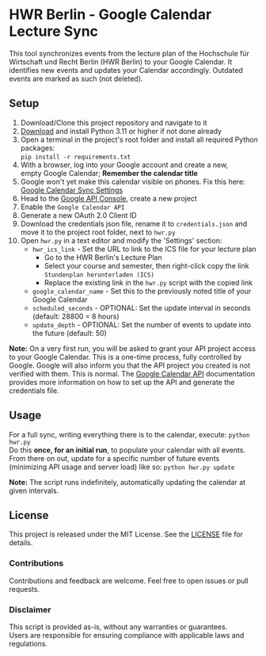 # HWR Berlin - Google Calendar Lecture Sync

This tool synchronizes events from the lecture plan of the Hochschule für Wirtschaft und Recht Berlin (HWR Berlin) to your Google Calendar. It identifies new events and updates your Calendar accordingly. Outdated events are marked as such (not deleted).

## Setup
1. Download/Clone this project repository and navigate to it
2. [Download](https://www.python.org/downloads/) and install Python 3.11 or higher if not done already
3. Open a terminal in the project's root folder and install all required Python packages:<br>`pip install -r requirements.txt`
4. With a browser, log into your Google account and create a new,<br>empty Google Calendar; **Remember the calendar title**
5. Google won't yet make this calendar visible on phones. Fix this here: [Google Calendar Sync Settings](https://calendar.google.com/calendar/u/0/syncselect)
6. Head to the [Google API Console](https://console.developers.google.com/apis/dashboard), create a new project
8. Enable the `Google Calendar API`
9. Generate a new OAuth 2.0 Client ID
10. Download the credentials json file, rename it to `credentials.json` and move it to the project root folder, next to `hwr.py`
11. Open `hwr.py` in a text editor and modify the 'Settings' section:
    - `hwr_ics_link` - Set the URL to link to the ICS file for your lecture plan
        - Go to the HWR Berlin's Lecture Plan
        - Select your course and semester, then right-click copy the link `Stundenplan herunterladen (ICS)`
        - Replace the existing link in the `hwr.py` script with the copied link
    - `google_calendar_name` - Set this to the previously noted title of your Google Calendar
    - `scheduled_seconds` - OPTIONAL: Set the update interval in seconds (default: 28800 = 8 hours)
    - `update_depth` - OPTIONAL: Set the number of events to update into the future (default: 50)

**Note:** On a very first run, you will be asked to grant your API project access to your Google Calendar. This is a one-time process, fully controlled by Google. Google will also inform you that the API project you created is not verified with them. This is normal. The [Google Calendar API](https://developers.google.com/calendar/api/quickstart/python) documentation provides more information on how to set up the API and generate the credentials file.

## Usage
For a full sync, writing everything there is to the calendar, execute: `python hwr.py`<br>
Do this **once, for an initial run**, to populate your calendar with all events.<br>
From there on out, update for a specific number of future events (minimizing API usage and server load) like so: `python hwr.py update`

**Note:** The script runs indefinitely, automatically updating the calendar at given intervals.

## License
This project is released under the MIT License. See the [LICENSE](LICENSE) file for details.

### Contributions
Contributions and feedback are welcome. Feel free to open issues or pull requests.

### Disclaimer
This script is provided as-is, without any warranties or guarantees.<br>
Users are responsible for ensuring compliance with applicable laws and regulations.
